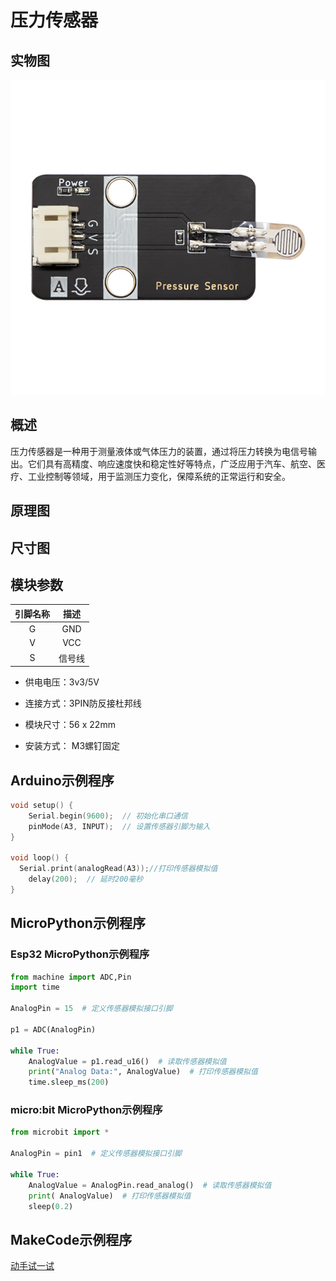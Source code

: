 # 压力传感器

## 实物图

![实物图](picture/Pressure_sensors.jpg)

## 概述

压力传感器是一种用于测量液体或气体压力的装置，通过将压力转换为电信号输出。它们具有高精度、响应速度快和稳定性好等特点，广泛应用于汽车、航空、医疗、工业控制等领域，用于监测压力变化，保障系统的正常运行和安全。

## 原理图

## 尺寸图

## 模块参数

| 引脚名称| 描述 |
|:--: |:--:|
| G | GND |
| V | VCC |
| S | 信号线 |

- 供电电压：3v3/5V

- 连接方式：3PIN防反接杜邦线

- 模块尺寸：56 x 22mm

- 安装方式： M3螺钉固定

## Arduino示例程序

```c++
void setup() {
    Serial.begin(9600);  // 初始化串口通信
    pinMode(A3, INPUT);  // 设置传感器引脚为输入
}

void loop() {
  Serial.print(analogRead(A3));//打印传感器模拟值
    delay(200);  // 延时200毫秒
}
```

## MicroPython示例程序

### Esp32 MicroPython示例程序

```python
from machine import ADC,Pin
import time

AnalogPin = 15  # 定义传感器模拟接口引脚

p1 = ADC(AnalogPin)
      
while True:
    AnalogValue = p1.read_u16()  # 读取传感器模拟值
    print("Analog Data:", AnalogValue)  # 打印传感器模拟值
    time.sleep_ms(200)
```

### micro:bit MicroPython示例程序

```python
from microbit import *

AnalogPin = pin1  # 定义传感器模拟接口引脚

while True:
    AnalogValue = AnalogPin.read_analog()  # 读取传感器模拟值
    print( AnalogValue)  # 打印传感器模拟值
    sleep(0.2)
```

## MakeCode示例程序

<a href="https://makecode.microbit.org/_e1XeY08vy2kx">动手试一试</a>
